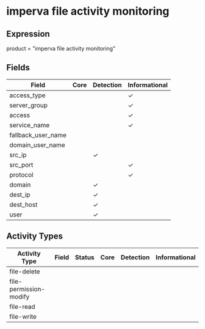 imperva file activity monitoring
================================

Expression
----------

product = "imperva file activity monitoring"

Fields
------

| Field              | Core | Detection | Informational |
| ------------------ | ---- | --------- | ------------- |
| access_type        |      |           | &#10003;      |
| server_group       |      |           | &#10003;      |
| access             |      |           | &#10003;      |
| service_name       |      |           | &#10003;      |
| fallback_user_name |      |           |               |
| domain_user_name   |      |           |               |
| src_ip             |      | &#10003;  |               |
| src_port           |      |           | &#10003;      |
| protocol           |      |           | &#10003;      |
| domain             |      | &#10003;  |               |
| dest_ip            |      | &#10003;  |               |
| dest_host          |      | &#10003;  |               |
| user               |      | &#10003;  |               |

Activity Types
--------------

| Activity Type          | Field | Status | Core | Detection | Informational |
| ---------------------- | ----- | ------ | ---- | --------- | ------------- |
| file-delete            |       |        |      |           |               |
| file-permission-modify |       |        |      |           |               |
| file-read              |       |        |      |           |               |
| file-write             |       |        |      |           |               |

